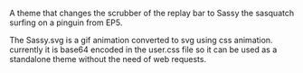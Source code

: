 A theme that changes the scrubber of the replay bar to Sassy the sasquatch surfing on a pinguin from EP5.

The Sassy.svg is a gif animation converted to svg using css animation. currently it is base64 encoded in the user.css file so it can be used as a standalone theme without the need of web requests.
